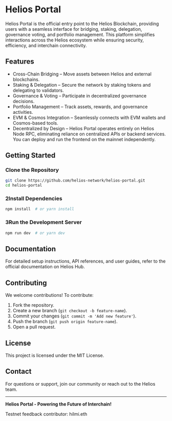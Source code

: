 # Helios Portal

Helios Portal is the official entry point to the Helios Blockchain, providing users with a seamless interface for bridging, staking, delegation, governance voting, and portfolio management. This platform simplifies interactions across the Helios ecosystem while ensuring security, efficiency, and interchain connectivity.

## Features

- Cross-Chain Bridging – Move assets between Helios and external blockchains.
- Staking & Delegation – Secure the network by staking tokens and delegating to validators.
- Governance & Voting – Participate in decentralized governance decisions.
- Portfolio Management – Track assets, rewards, and governance activities.
- EVM & Cosmos Integration – Seamlessly connects with EVM wallets and Cosmos-based tools.
- Decentralized by Design – Helios Portal operates entirely on Helios Node RPC, eliminating reliance on centralized APIs or backend services. You can deploy and run the frontend on the mainnet independently.


## Getting Started

### Clone the Repository
```sh
git clone https://github.com/helios-network/helios-portal.git
cd helios-portal
```

### 2Install Dependencies
```sh
npm install  # or yarn install
```

### 3Run the Development Server
```sh
npm run dev  # or yarn dev
```

## Documentation

For detailed setup instructions, API references, and user guides, refer to the official documentation on Helios Hub.

## Contributing

We welcome contributions! To contribute:
1. Fork the repository.
2. Create a new branch (`git checkout -b feature-name`).
3. Commit your changes (`git commit -m 'Add new feature'`).
4. Push the branch (`git push origin feature-name`).
5. Open a pull request.

## License

This project is licensed under the MIT License.

## Contact

For questions or support, join our community or reach out to the Helios team.

---

**Helios Portal - Powering the Future of Interchain!**

Testnet feedback contributor: hilmi.eth
